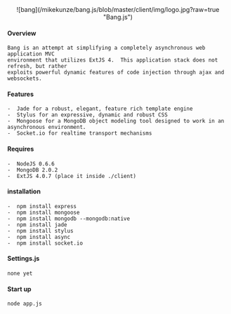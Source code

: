 <center>
![bang](/mikekunze/bang.js/blob/master/client/img/logo.jpg?raw=true "Bang.js")
</center>


#### Overview
	Bang is an attempt at simplifying a completely asynchronous web application MVC
	environment that utilizes ExtJS 4.  This application stack does not refresh, but rather
	exploits powerful dynamic features of code injection through ajax and websockets.

#### Features
    -  Jade for a robust, elegant, feature rich template engine
    -  Stylus for an expressive, dynamic and robust CSS
    -  Mongoose for a MongoDB object modeling tool designed to work in an asynchronous environment.
    -  Socket.io for realtime transport mechanisms
    
#### Requires
	-  NodeJS 0.6.6
	-  MongoDB 2.0.2
	-  ExtJS 4.0.7 (place it inside ./client)
    
#### installation
    -  npm install express
    -  npm install mongoose
    -  npm install mongodb --mongodb:native
    -  npm install jade
    -  npm install stylus
    -  npm install async
    -  npm install socket.io

#### Settings.js

    none yet


#### Start up
    node app.js
